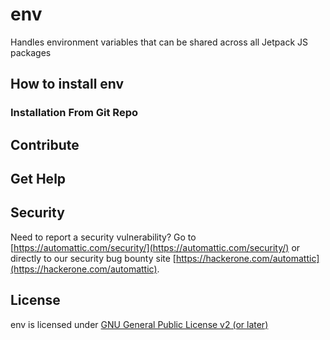 # env

Handles environment variables that can be shared across all Jetpack JS packages

## How to install env

### Installation From Git Repo

## Contribute

## Get Help

## Security

Need to report a security vulnerability? Go to [https://automattic.com/security/](https://automattic.com/security/) or directly to our security bug bounty site [https://hackerone.com/automattic](https://hackerone.com/automattic).

## License

env is licensed under [GNU General Public License v2 (or later)](./LICENSE.txt)


